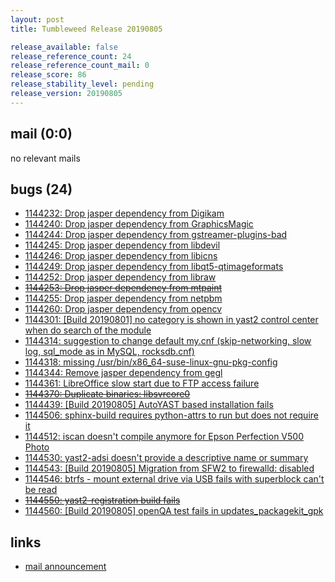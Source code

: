 ```yaml
---
layout: post
title: Tumbleweed Release 20190805

release_available: false
release_reference_count: 24
release_reference_count_mail: 0
release_score: 86
release_stability_level: pending
release_version: 20190805
---
```


## mail (0:0)

no relevant mails

## bugs (24)

<!--more-->

- [1144232: Drop jasper dependency from Digikam](https://bugzilla.opensuse.org/show_bug.cgi?id=1144232)
- [1144240: Drop jasper dependency from GraphicsMagic](https://bugzilla.opensuse.org/show_bug.cgi?id=1144240)
- [1144244: Drop jasper dependency from gstreamer-plugins-bad](https://bugzilla.opensuse.org/show_bug.cgi?id=1144244)
- [1144245: Drop jasper dependency from libdevil](https://bugzilla.opensuse.org/show_bug.cgi?id=1144245)
- [1144246: Drop jasper dependency from libicns](https://bugzilla.opensuse.org/show_bug.cgi?id=1144246)
- [1144249: Drop jasper dependency from libqt5-qtimageformats](https://bugzilla.opensuse.org/show_bug.cgi?id=1144249)
- [1144252: Drop jasper dependency from libraw](https://bugzilla.opensuse.org/show_bug.cgi?id=1144252)
- ~~[1144253: Drop jasper dependency from mtpaint](https://bugzilla.opensuse.org/show_bug.cgi?id=1144253)~~
- [1144255: Drop jasper dependency from netpbm](https://bugzilla.opensuse.org/show_bug.cgi?id=1144255)
- [1144260: Drop jasper dependency from opencv](https://bugzilla.opensuse.org/show_bug.cgi?id=1144260)
- [1144301: \[Build 20190801\] no category is shown in yast2 control center when do search of the module](https://bugzilla.opensuse.org/show_bug.cgi?id=1144301)
- [1144314: suggestion to change default my.cnf (skip-networking, slow log, sql_mode as in MySQL, rocksdb.cnf)](https://bugzilla.opensuse.org/show_bug.cgi?id=1144314)
- [1144318: missing /usr/bin/x86_64-suse-linux-gnu-pkg-config](https://bugzilla.opensuse.org/show_bug.cgi?id=1144318)
- [1144344: Remove jasper dependency from gegl](https://bugzilla.opensuse.org/show_bug.cgi?id=1144344)
- [1144361: LibreOffice slow start due to FTP access failure](https://bugzilla.opensuse.org/show_bug.cgi?id=1144361)
- ~~[1144370: Duplicate binaries: libsvrcore0](https://bugzilla.opensuse.org/show_bug.cgi?id=1144370)~~
- [1144439: \[Build 20190805\] AutoYAST based installation fails](https://bugzilla.opensuse.org/show_bug.cgi?id=1144439)
- [1144506: sphinx-build requires python-attrs to run but does not require it](https://bugzilla.opensuse.org/show_bug.cgi?id=1144506)
- [1144512: iscan doesn't compile anymore for Epson Perfection V500 Photo](https://bugzilla.opensuse.org/show_bug.cgi?id=1144512)
- [1144530: yast2-adsi doesn't provide a descriptive name or summary](https://bugzilla.opensuse.org/show_bug.cgi?id=1144530)
- [1144543: \[Build 20190805\] Migration from SFW2 to firewalld: disabled](https://bugzilla.opensuse.org/show_bug.cgi?id=1144543)
- [1144546: btrfs - mount external drive via USB fails with superblock can't be read](https://bugzilla.opensuse.org/show_bug.cgi?id=1144546)
- ~~[1144550: yast2-registration build fails](https://bugzilla.opensuse.org/show_bug.cgi?id=1144550)~~
- [1144560: \[Build 20190805\] openQA test fails in updates_packagekit_gpk](https://bugzilla.opensuse.org/show_bug.cgi?id=1144560)



## links

- [mail announcement](https://lists.opensuse.org/opensuse-factory/2019-08/msg00054.html)
